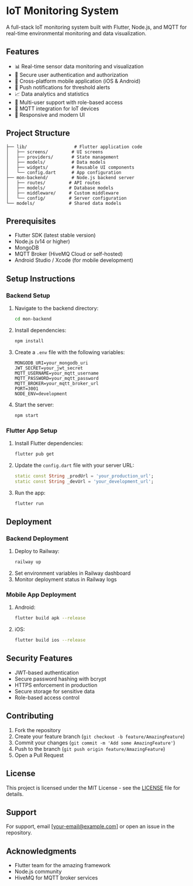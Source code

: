 # IoT Monitoring System

A full-stack IoT monitoring system built with Flutter, Node.js, and MQTT for real-time environmental monitoring and data visualization.

## Features
- 📊 Real-time sensor data monitoring and visualization
- 🔐 Secure user authentication and authorization
- 📱 Cross-platform mobile application (iOS & Android)
- 🔔 Push notifications for threshold alerts
- 📈 Data analytics and statistics
- 👥 Multi-user support with role-based access
- 🔄 MQTT integration for IoT devices
- 📱 Responsive and modern UI

## Project Structure
```
├── lib/                  # Flutter application code
│   ├── screens/         # UI screens
│   ├── providers/       # State management
│   ├── models/          # Data models
│   ├── widgets/         # Reusable UI components
│   └── config.dart      # App configuration
├── mon-backend/         # Node.js backend server
│   ├── routes/         # API routes
│   ├── models/         # Database models
│   ├── middleware/     # Custom middleware
│   └── config/         # Server configuration
└── models/             # Shared data models
```

## Prerequisites
- Flutter SDK (latest stable version)
- Node.js (v14 or higher)
- MongoDB
- MQTT Broker (HiveMQ Cloud or self-hosted)
- Android Studio / Xcode (for mobile development)

## Setup Instructions

### Backend Setup
1. Navigate to the backend directory:
   ```bash
   cd mon-backend
   ```
2. Install dependencies:
   ```bash
   npm install
   ```
3. Create a `.env` file with the following variables:
   ```env
   MONGODB_URI=your_mongodb_uri
   JWT_SECRET=your_jwt_secret
   MQTT_USERNAME=your_mqtt_username
   MQTT_PASSWORD=your_mqtt_password
   MQTT_BROKER=your_mqtt_broker_url
   PORT=3001
   NODE_ENV=development
   ```
4. Start the server:
   ```bash
   npm start
   ```

### Flutter App Setup
1. Install Flutter dependencies:
   ```bash
   flutter pub get
   ```
2. Update the `config.dart` file with your server URL:
   ```dart
   static const String _prodUrl = 'your_production_url';
   static const String _devUrl = 'your_development_url';
   ```
3. Run the app:
   ```bash
   flutter run
   ```

## Deployment
### Backend Deployment
1. Deploy to Railway:
   ```bash
   railway up
   ```
2. Set environment variables in Railway dashboard
3. Monitor deployment status in Railway logs

### Mobile App Deployment
1. Android:
   ```bash
   flutter build apk --release
   ```
2. iOS:
   ```bash
   flutter build ios --release
   ```

## Security Features
- JWT-based authentication
- Secure password hashing with bcrypt
- HTTPS enforcement in production
- Secure storage for sensitive data
- Role-based access control

## Contributing
1. Fork the repository
2. Create your feature branch (`git checkout -b feature/AmazingFeature`)
3. Commit your changes (`git commit -m 'Add some AmazingFeature'`)
4. Push to the branch (`git push origin feature/AmazingFeature`)
5. Open a Pull Request

## License
This project is licensed under the MIT License - see the [LICENSE](LICENSE) file for details.

## Support
For support, email [your-email@example.com] or open an issue in the repository.

## Acknowledgments
- Flutter team for the amazing framework
- Node.js community
- HiveMQ for MQTT broker services
